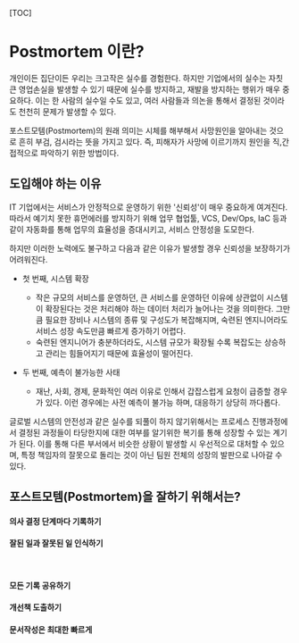 [TOC]



# Postmortem 이란?

개인이든 집단이든 우리는 크고작은 실수를 경험한다. 하지만 기업에서의 실수는 자칫 큰 영업손실을 발생할 수 있기 때문에 실수를 방지하고, 재발을 방지하는 행위가 매우 중요하다. 이는 한 사람의 실수일 수도 있고, 여러 사람들과 의논을 통해서 결정된 것이라도 천천히 문제가 발생할 수 있다. 

포스트모템(Postmortem)의 원래 의미는 시체를 해부해서 사망원인을 알아내는 것으로 흔히 부검, 검시라는 뜻을 가지고 있다. 즉, 피해자가 사망에 이르기까지 원인을 직,간접적으로 파악하기 위한 방법이다. 



## 도입해야 하는 이유 

IT 기업에서는 서비스가 안정적으로 운영하기 위한 '신뢰성'이 매우 중요하게 여겨진다. 따라서 예기치 못한 휴먼에러를 방지하기 위해 업무 협업툴, VCS, Dev/Ops, IaC 등과 같이 자동화를 통해 업무의 효율성을 증대시키고, 서비스 안정성을 도모한다. 

하지만 이러한 노력에도 불구하고 다음과 같은 이유가 발생할 경우 신뢰성을 보장하기가 어려워진다. 

* 첫 번째, 시스템 확장
  * 작은 규모의 서비스를 운영하던, 큰 서비스를 운영하던 이유에 상관없이 시스템이 확장된다는 것은 처리해야 하는 데이터 처리가 늘어나는 것을 의미한다. 그만큼 필요한 장비나 시스템의 종류 및 구성도가 복잡해지며, 숙련된 엔지니어라도 서비스 성장 속도만큼 빠르게 증가하기 어렵다. 
  * 숙련된 엔지니어가 충분하더라도, 시스템 규모가 확장될 수록 복잡도는 상승하고 관리는 힘들어지기 때문에 효율성이 떨어진다. 

* 두 번째, 예측이 불가능한 사태
  * 재난, 사회, 경제, 문화적인 여러 이유로 인해서 갑잡스럽게 요청이 급증할 경우가 있다. 이런 경우에는 사전 예측이 불가능 하며, 대응하기 상당히 까다롭다. 

글로벌 시스템의 안전성과 같은 실수를 되풀이 하지 않기위해서는 프로세스 진행과정에서 결정된 과정들이 타당한지에 대한 여부를 알기위한 복기를 통해 성장할 수 있는 계기가 된다. 이를 통해 다른 부서에서 비슷한 상황이 발생할 시 우선적으로 대처할 수 있으며, 특정 책임자의 잘못으로 돌리는 것이 아닌 팀원 전체의 성장의 발판으로 나아갈 수 있다. 



## 포스트모템(Postmortem)을 잘하기 위해서는? 

#### 의사 결정 단계마다 기록하기 



#### 잘된 일과 잘못된 일 인식하기 

​	

#### 모든 기록 공유하기 



#### 개선책 도출하기 



#### 문서작성은 최대한 빠르게







